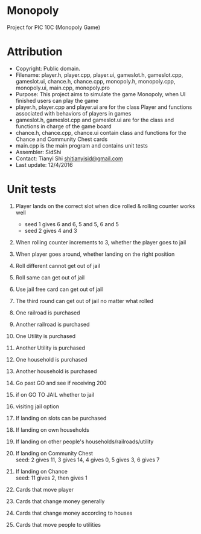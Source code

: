 # Monopoly
Project for PIC 10C (Monopoly Game)

# Attribution
- Copyright: Public domain.  
- Filename: player.h, player.cpp, player.ui, gameslot.h, gameslot.cpp, gameslot.ui, chance.h, chance.cpp, monopoly.h, monopoly.cpp, monopoly.ui, main.cpp, monopoly.pro  
- Purpose: This project aims to simulate the game Monopoly, when UI finished users can play the game  
- player.h, player.cpp and player.ui are for the class Player and functions associated with behaviors of players in games  
- gameslot.h, gameslot.cpp and gameslot.ui are for the class and functions in charge of the game board  
- chance.h, chance.cpp, chance.ui contain class and functions for the Chance and Community Chest cards  
- main.cpp is the main program and contains unit tests  
- Assembler: SidShi  
- Contact: Tianyi Shi shitianyisid@gmail.com  
- Last update: 12/4/2016  

# Unit tests
1. Player lands on the correct slot when dice rolled & rolling counter works well  
	- seed 1 gives 6 and 6, 5 and 5, 6 and 5  
	- seed 2 gives 4 and 3  

2. When rolling counter increments to 3, whether the player goes to jail  

3. When player goes around, whether landing on the right position  

4. Roll different cannot get out of jail  

5. Roll same can get out of jail  

6. Use jail free card can get out of jail  

7. The third round can get out of jail no matter what rolled  

8. One railroad is purchased  

9. Another railroad is purchased  

10. One Utility is purchased  

11. Another Utility is purchased  

12. One household is purchased  

13. Another household is purchased  

14. Go past GO and see if receiving 200  

15. if on GO TO JAIL whether to jail  

16. visiting jail option  

17. If landing on slots can be purchased  

18. If landing on own households  

19. If landing on other people's households/railroads/utility  

20. If landing on Community Chest  
	seed: 2 gives 11, 3 gives 14, 4 gives 0, 5 gives 3, 6 gives 7  

21. If landing on Chance  
	seed: 11 gives 2, then gives 1  

22. Cards that move player  

23. Cards that change money generally  

24. Cards that change money according to houses  

25. Cards that move people to utilities  
